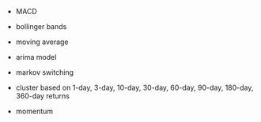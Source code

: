 - MACD
- bollinger bands
- moving average

- arima model
- markov switching

- cluster based on 1-day, 3-day, 10-day, 30-day, 60-day, 90-day, 180-day, 360-day returns

- momentum 
